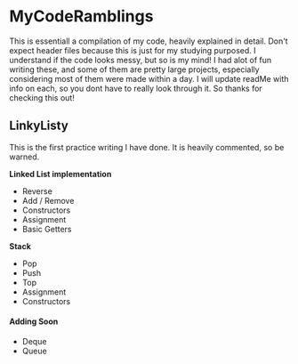 # MyCodeRamblings
This is essentiall a compilation of my code, heavily explained in detail. Don't expect header files because this is just for my studying purposed. I understand if the code looks messy, but so is my mind! I had alot of fun writing these, and some of them are pretty large projects, especially considering most of them were made within a day. I will update readMe with info on each, so you dont have to really look through it. So thanks for checking this out! 

## LinkyListy
This is the first practice writing I have done. It is heavily commented, so be warned. 

**Linked List implementation**
- Reverse
- Add / Remove
- Constructors
- Assignment
- Basic Getters

**Stack**
- Pop
- Push
- Top
- Assignment
- Constructors

#### Adding Soon
- Deque
- Queue
